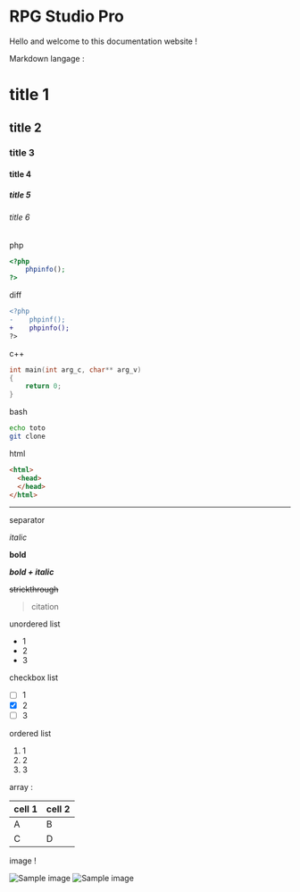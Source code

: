 # RPG Studio Pro

Hello and welcome to this documentation website !

Markdown langage :

# title 1
## title 2
### title 3
#### title 4
##### title 5
###### title 6

php
```php
<?php
    phpinfo();
?>
```
diff
```diff
<?php
-    phpinf();
+    phpinfo();
?>
```
c++
```cpp
int main(int arg_c, char** arg_v)
{
    return 0;
}
```
bash
```bash
echo toto
git clone
```
html
```html
<html>
  <head>
  </head>
</html>
```
---
separator

*italic*

**bold**

***bold + italic***

~~strickthrough~~

> citation

unordered list
* 1
* 2
* 3

checkbox list
- [ ] 1
- [x] 2
- [ ] 3

ordered list
1. 1
1. 2
1. 3

array :

|cell 1|cell 2|
|--------|--------|
|    A    |    B    |
|    C    |    D    |


image !


![Sample image](https://c.tenor.com/WESW8x1CdXcAAAAM/pug-shocked.gif)
![Sample image](https://www.google.com/images/branding/googlelogo/1x/googlelogo_color_272x92dp.png)